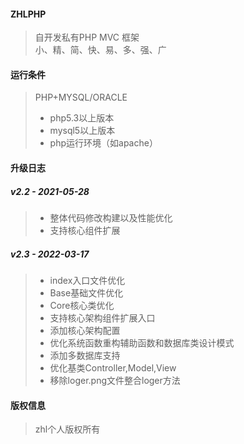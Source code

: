 #### ZHLPHP 
> 自开发私有PHP MVC 框架  
> 小、精、简、快、易、多、强、广  

#### 运行条件 
> PHP+MYSQL/ORACLE  
> * php5.3以上版本
> * mysql5以上版本
> * php运行环境（如apache）

#### 升级日志 
##### v2.2 - 2021-05-28 
> * 整体代码修改构建以及性能优化
> * 支持核心组件扩展   
##### v2.3 - 2022-03-17 
> * index入口文件优化
> * Base基础文件优化
> * Core核心类优化  
> * 支持核心架构组件扩展入口  
> * 添加核心架构配置 
> * 优化系统函数重构辅助函数和数据库类设计模式  
> * 添加多数据库支持  
> * 优化基类Controller,Model,View  
> * 移除loger.png文件整合loger方法    
#### 版权信息  
> zhl个人版权所有 
